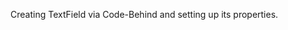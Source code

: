 Creating TextField via Code-Behind and setting up its properties.

<snippet id='creating-text-field-xml'/>
<snippet id='creating-text-field-code'/>
<snippet id='creating-text-field-code-ts'/>
